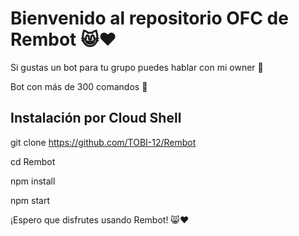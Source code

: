 # Bienvenido al repositorio OFC de Rembot 😸❤️
Si gustas un bot para tu grupo puedes hablar con mi owner 🐢 

Bot con más de 300 comandos 👑



## Instalación por Cloud Shell
git clone https://github.com/TOBI-12/Rembot

cd Rembot

npm install

npm start





¡Espero que disfrutes usando Rembot! 😸❤️
